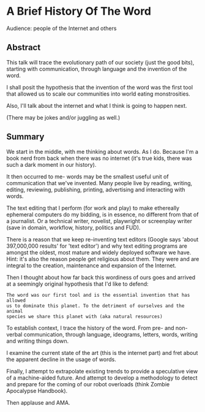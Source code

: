 # A Brief History Of The Word

Audience: people of the Internet and others

## Abstract

This talk will trace the evolutionary path of our society (just the good bits),
starting with communication, through language and the invention of the word.

I shall posit the hypothesis that the invention of the word was the first tool
that allowed us to scale our communities into world eating monstrosities.

Also, I'll talk about the internet and what I think is going to happen next.

(There may be jokes and/or juggling as well.)

## Summary

We start in the middle, with me thinking about words. As I do.
Because I'm a book nerd from back when there was no internet
(it's true kids, there was such a dark moment in our history).

It then occurred to me- words may be the smallest useful unit of communication
that we've invented. Many people live by reading, writing, editing, reviewing,
publishing, printing, advertising and interacting with words.

The text editing that I perform (for work and play) to make ethereally
ephemeral computers do my bidding, is in essence, no different from that of a 
journalist. Or a technical writer, novelist, playwright or screenplay writer
(save in domain, workflow, history, politics and FUD).

There is a reason that we keep re-inventing text editors (Google says 'about
397,000,000 results' for 'text editor') and why text editing
programs are amongst the oldest, most mature and widely deployed software we
have. Hint: it's also the reason people get religious about them.
They were and are integral to the creation, maintenance and expansion of the
Internet.

Then I thought about how far back this wordiness of ours goes and arrived at
a seemingly original hypothesis that I'd like to defend:

    The word was our first tool and is the essential invention that has allowed
    us to dominate this planet. To the detriment of ourselves and the animal
    species we share this planet with (aka natural resources)

To establish context, I trace the history of the word. From pre- and non-verbal
communication, through language, ideograms, letters, words, writing and writing
things down.

I examine the current state of the art (this is the internet part) and fret about
the apparent decline in the usage of words.

Finally, I attempt to extrapolate existing trends to provide a speculative view
of a machine-aided future. And attempt to develop a methodology to detect and 
prepare for the coming of our robot overloads (think Zombie Apocalypse Handbook).

Then applause and AMA.
